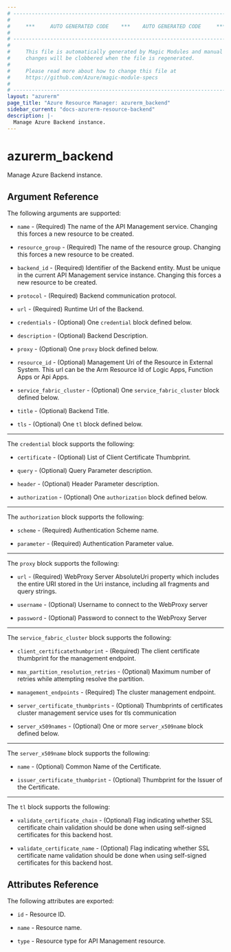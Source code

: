 ```yaml
---
# ----------------------------------------------------------------------------
#
#     ***     AUTO GENERATED CODE    ***    AUTO GENERATED CODE     ***
#
# ----------------------------------------------------------------------------
#
#     This file is automatically generated by Magic Modules and manual
#     changes will be clobbered when the file is regenerated.
#
#     Please read more about how to change this file at
#     https://github.com/Azure/magic-module-specs
#
# ----------------------------------------------------------------------------
layout: "azurerm"
page_title: "Azure Resource Manager: azurerm_backend"
sidebar_current: "docs-azurerm-resource-backend"
description: |-
  Manage Azure Backend instance.
---
```


# azurerm_backend

Manage Azure Backend instance.


## Argument Reference

The following arguments are supported:

* `name` - (Required) The name of the API Management service. Changing this forces a new resource to be created.

* `resource_group` - (Required) The name of the resource group. Changing this forces a new resource to be created.

* `backend_id` - (Required) Identifier of the Backend entity. Must be unique in the current API Management service instance. Changing this forces a new resource to be created.

* `protocol` - (Required) Backend communication protocol.

* `url` - (Required) Runtime Url of the Backend.

* `credentials` - (Optional) One `credential` block defined below.

* `description` - (Optional) Backend Description.

* `proxy` - (Optional) One `proxy` block defined below.

* `resource_id` - (Optional) Management Uri of the Resource in External System. This url can be the Arm Resource Id of Logic Apps, Function Apps or Api Apps.

* `service_fabric_cluster` - (Optional) One `service_fabric_cluster` block defined below.

* `title` - (Optional) Backend Title.

* `tls` - (Optional) One `tl` block defined below.

---

The `credential` block supports the following:

* `certificate` - (Optional) List of Client Certificate Thumbprint.

* `query` - (Optional) Query Parameter description.

* `header` - (Optional) Header Parameter description.

* `authorization` - (Optional) One `authorization` block defined below.


---

The `authorization` block supports the following:

* `scheme` - (Required) Authentication Scheme name.

* `parameter` - (Required) Authentication Parameter value.

---

The `proxy` block supports the following:

* `url` - (Required) WebProxy Server AbsoluteUri property which includes the entire URI stored in the Uri instance, including all fragments and query strings.

* `username` - (Optional) Username to connect to the WebProxy server

* `password` - (Optional) Password to connect to the WebProxy Server

---

The `service_fabric_cluster` block supports the following:

* `client_certificatethumbprint` - (Required) The client certificate thumbprint for the management endpoint.

* `max_partition_resolution_retries` - (Optional) Maximum number of retries while attempting resolve the partition.

* `management_endpoints` - (Required) The cluster management endpoint.

* `server_certificate_thumbprints` - (Optional) Thumbprints of certificates cluster management service uses for tls communication

* `server_x509names` - (Optional) One or more `server_x509name` block defined below.


---

The `server_x509name` block supports the following:

* `name` - (Optional) Common Name of the Certificate.

* `issuer_certificate_thumbprint` - (Optional) Thumbprint for the Issuer of the Certificate.

---

The `tl` block supports the following:

* `validate_certificate_chain` - (Optional) Flag indicating whether SSL certificate chain validation should be done when using self-signed certificates for this backend host.

* `validate_certificate_name` - (Optional) Flag indicating whether SSL certificate name validation should be done when using self-signed certificates for this backend host.

## Attributes Reference

The following attributes are exported:

* `id` - Resource ID.

* `name` - Resource name.

* `type` - Resource type for API Management resource.
